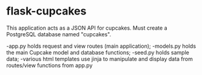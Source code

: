 # flask-cupcakes

This application acts as a JSON API for cupcakes. Must create a PostgreSQL database named "cupcakes".

-app.py holds request and view routes (main application);
-models.py holds the main Cupcake model and database functions;
-seed.py holds sample data;
-various html templates use jinja to manipulate and display data from routes/view functions from app.py
